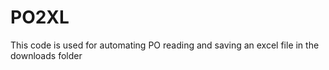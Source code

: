 # PO2XL
This code is used for automating PO reading and saving an excel file in the downloads folder
